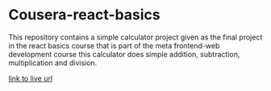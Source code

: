 # Cousera-react-basics
This repository contains a simple calculator project given as the final project in the react basics course that is part of the meta frontend-web development course
this calculator does simple addition, subtraction, multiplication and division.

[link to live url](https://jen67.github.io/Cousera-react-basics/)

